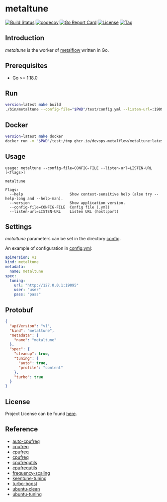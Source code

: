 # metaltune

[![Build Status](https://github.com/devops-metalflow/metaltune/workflows/ci/badge.svg?branch=main&event=push)](https://github.com/devops-metalflow/metaltune/actions?query=workflow%3Aci)
[![codecov](https://codecov.io/gh/devops-metalflow/metaltune/branch/main/graph/badge.svg?token=El8oiyaIsD)](https://codecov.io/gh/devops-metalflow/metaltune)
[![Go Report Card](https://goreportcard.com/badge/github.com/devops-metalflow/metaltune)](https://goreportcard.com/report/github.com/devops-metalflow/metaltune)
[![License](https://img.shields.io/github/license/devops-metalflow/metaltune.svg)](https://github.com/devops-metalflow/metaltune/blob/main/LICENSE)
[![Tag](https://img.shields.io/github/tag/devops-metalflow/metaltune.svg)](https://github.com/devops-metalflow/metaltune/tags)



## Introduction

*metaltune* is the worker of [metalflow](https://github.com/devops-metalflow/metalflow) written in Go.



## Prerequisites

- Go >= 1.18.0



## Run

```bash
version=latest make build
./bin/metaltune --config-file="$PWD"/test/config.yml --listen-url=:19093
```



## Docker

```bash
version=latest make docker
docker run -v "$PWD"/test:/tmp ghcr.io/devops-metalflow/metaltune:latest --config-file=/tmp/config.yml --listen-url=:19093
```



## Usage

```
usage: metaltune --config-file=CONFIG-FILE --listen-url=LISTEN-URL [<flags>]

metaltune

Flags:
  --help                     Show context-sensitive help (also try --help-long and --help-man).
  --version                  Show application version.
  --config-file=CONFIG-FILE  Config file (.yml)
  --listen-url=LISTEN-URL    Listen URL (host:port)
```



## Settings

*metaltune* parameters can be set in the directory [config](https://github.com/devops-metalflow/metaltune/blob/main/config).

An example of configuration in [config.yml](https://github.com/devops-metalflow/metaltune/blob/main/config/config.yml):

```yaml
apiVersion: v1
kind: metaltune
metadata:
  name: metaltune
spec:
  tuning:
    url: "http://127.0.0.1:19095"
    user: "user"
    pass: "pass"
```



## Protobuf

```json
{
  "apiVersion": "v1",
  "kind": "metaltune",
  "metadata": {
    "name": "metaltune"
  },
  "spec": {
    "cleanup": true,
    "tuning": {
      "auto": true,
      "profile": "content"
    },
    "turbo": true
  }
}
```



## License

Project License can be found [here](LICENSE).



## Reference

- [auto-cpufreq](https://github.com/AdnanHodzic/auto-cpufreq)
- [cpufreq](https://abcdxyzk.github.io/blog/2015/08/12/kernel-cpufreq/)
- [cpufreq](https://github.com/konkor/cpufreq)
- [cpufreq](https://github.com/VitorRamos/cpufreq)
- [cpufrequtils](https://packages.ubuntu.com/bionic/cpufrequtils)
- [cpufrequtils](https://www.icode9.com/content-3-1252636.html)
- [frequency-scaling](https://www.thinkwiki.org/wiki/How_to_make_use_of_Dynamic_Frequency_Scaling)
- [keentune-tuning](https://gist.github.com/craftslab/ff310dfe97b2bb2273b97d0b8f836f44)
- [turbo-boost](https://huataihuang.gitbooks.io/cloud-atlas/content/os/linux/kernel/cpu/intel_turbo_boost_and_pstate.html)
- [ubuntu-clean](https://gist.github.com/craftslab/1a945f6d66892fa431f736bf818889a2)
- [ubuntu-tuning](https://its401.com/article/MMTS_yang/122244404)
